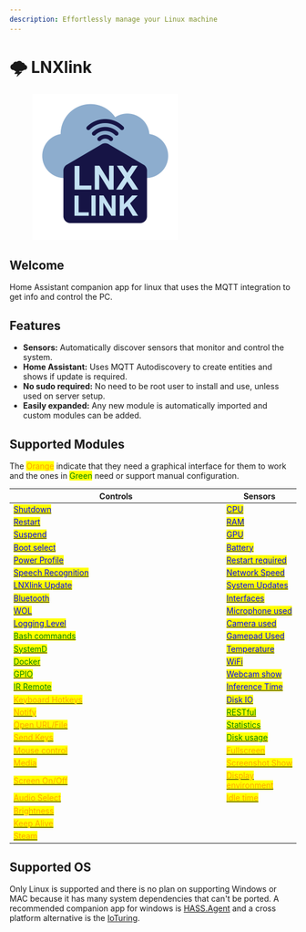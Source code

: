 ```yaml
---
description: Effortlessly manage your Linux machine
---
```


# 🌩️ LNXlink

<figure><img src=".gitbook/assets/logo.png" alt="" width="256"><figcaption></figcaption></figure>

## Welcome

Home Assistant companion app for linux that uses the MQTT integration to get info and control the PC.

## Features

* **Sensors:** Automatically discover sensors that monitor and control the system.
* **Home Assistant:** Uses MQTT Autodiscovery to create entities and shows if update is required.
* **No sudo required:** No need to be root user to install and use, unless used on server setup.
* **Easily expanded:** Any new module is automatically imported and custom modules can be added.

## Supported Modules

The <mark style="color:orange;">Orange</mark> indicate that they need a graphical interface for them to work and the ones in <mark style="color:green;">Green</mark> need or support manual configuration.

<table><thead><tr><th width="360">Controls</th><th>Sensors</th></tr></thead><tbody><tr><td><a data-footnote-ref href="#user-content-fn-1"><mark style="color:blue;">Shutdown</mark></a></td><td><a data-footnote-ref href="#user-content-fn-2"><mark style="color:blue;">CPU</mark></a></td></tr><tr><td><a data-footnote-ref href="#user-content-fn-3"><mark style="color:blue;">Restart</mark></a></td><td><a data-footnote-ref href="#user-content-fn-4"><mark style="color:blue;">RAM</mark></a></td></tr><tr><td><a data-footnote-ref href="#user-content-fn-5"><mark style="color:blue;">Suspend</mark></a></td><td><a data-footnote-ref href="#user-content-fn-6"><mark style="color:blue;">GPU</mark></a></td></tr><tr><td><a data-footnote-ref href="#user-content-fn-7"><mark style="color:blue;">Boot select</mark></a></td><td><a data-footnote-ref href="#user-content-fn-8"><mark style="color:blue;">Battery</mark></a></td></tr><tr><td><a data-footnote-ref href="#user-content-fn-9"><mark style="color:blue;">Power Profile</mark></a></td><td><a data-footnote-ref href="#user-content-fn-10"><mark style="color:blue;">Restart required</mark></a></td></tr><tr><td><a data-footnote-ref href="#user-content-fn-11"><mark style="color:blue;">Speech Recognition</mark></a></td><td><a data-footnote-ref href="#user-content-fn-12"><mark style="color:blue;">Network Speed</mark></a></td></tr><tr><td><a data-footnote-ref href="#user-content-fn-13"><mark style="color:blue;">LNXlink Update</mark></a></td><td><a data-footnote-ref href="#user-content-fn-14"><mark style="color:blue;">System Updates</mark></a></td></tr><tr><td><a data-footnote-ref href="#user-content-fn-15"><mark style="color:blue;">Bluetooth</mark></a></td><td><a data-footnote-ref href="#user-content-fn-16"><mark style="color:blue;">Interfaces</mark></a></td></tr><tr><td><a data-footnote-ref href="#user-content-fn-17"><mark style="color:blue;">WOL</mark></a></td><td><a data-footnote-ref href="#user-content-fn-18"><mark style="color:blue;">Microphone used</mark></a></td></tr><tr><td><a data-footnote-ref href="#user-content-fn-19"><mark style="color:blue;">Logging Level</mark></a></td><td><a data-footnote-ref href="#user-content-fn-20"><mark style="color:blue;">Camera used</mark></a></td></tr><tr><td><a data-footnote-ref href="#user-content-fn-21"><mark style="color:green;">Bash commands</mark></a></td><td><a data-footnote-ref href="#user-content-fn-22"><mark style="color:blue;">Gamepad Used</mark></a></td></tr><tr><td><a data-footnote-ref href="#user-content-fn-23"><mark style="color:green;">SystemD</mark></a></td><td><a data-footnote-ref href="#user-content-fn-24"><mark style="color:blue;">Temperature</mark></a></td></tr><tr><td><a data-footnote-ref href="#user-content-fn-25"><mark style="color:green;">Docker</mark></a></td><td><a data-footnote-ref href="#user-content-fn-26"><mark style="color:blue;">WiFi</mark></a></td></tr><tr><td><a data-footnote-ref href="#user-content-fn-27"><mark style="color:green;">GPIO</mark></a></td><td><a data-footnote-ref href="#user-content-fn-28"><mark style="color:blue;">Webcam show</mark></a></td></tr><tr><td><a data-footnote-ref href="#user-content-fn-29"><mark style="color:green;">IR Remote</mark></a></td><td><a data-footnote-ref href="#user-content-fn-30"><mark style="color:blue;">Inference Time</mark></a></td></tr><tr><td><a data-footnote-ref href="#user-content-fn-31"><mark style="color:orange;">Keyboard Hotkeys</mark></a></td><td><a data-footnote-ref href="#user-content-fn-32"><mark style="color:blue;">Disk IO</mark></a></td></tr><tr><td><a data-footnote-ref href="#user-content-fn-33"><mark style="color:orange;">Notify</mark></a></td><td><a data-footnote-ref href="#user-content-fn-34"><mark style="color:green;">RESTful</mark></a></td></tr><tr><td><a data-footnote-ref href="#user-content-fn-35"><mark style="color:orange;">Open URL/File</mark></a></td><td><a data-footnote-ref href="#user-content-fn-36"><mark style="color:green;">Statistics</mark></a></td></tr><tr><td><a data-footnote-ref href="#user-content-fn-37"><mark style="color:orange;">Send Keys</mark></a></td><td><a data-footnote-ref href="#user-content-fn-38"><mark style="color:green;">Disk usage</mark></a></td></tr><tr><td><a data-footnote-ref href="#user-content-fn-39"><mark style="color:orange;">Mouse control</mark></a></td><td><a data-footnote-ref href="#user-content-fn-40"><mark style="color:orange;">Fullscreen</mark></a></td></tr><tr><td><a data-footnote-ref href="#user-content-fn-41"><mark style="color:orange;">Media</mark></a></td><td><a data-footnote-ref href="#user-content-fn-42"><mark style="color:orange;">Screenshot Show</mark></a></td></tr><tr><td><a data-footnote-ref href="#user-content-fn-43"><mark style="color:orange;">Screen On/Off</mark></a></td><td><a data-footnote-ref href="#user-content-fn-44"><mark style="color:orange;">Display environment</mark></a></td></tr><tr><td><a data-footnote-ref href="#user-content-fn-45"><mark style="color:orange;">Audio Select</mark></a></td><td><a data-footnote-ref href="#user-content-fn-46"><mark style="color:orange;">Idle time</mark></a></td></tr><tr><td><a data-footnote-ref href="#user-content-fn-47"><mark style="color:orange;">Brightness</mark></a></td><td></td></tr><tr><td><a data-footnote-ref href="#user-content-fn-48"><mark style="color:orange;">Keep Alive</mark></a></td><td></td></tr><tr><td><a data-footnote-ref href="#user-content-fn-49"><mark style="color:orange;">Steam</mark></a></td><td></td></tr></tbody></table>

## Supported OS

Only Linux is supported and there is no plan on supporting Windows or MAC because it has many system dependencies that can't be ported. A recommended companion app for windows is [HASS.Agent](https://lab02-research.org/hassagent/) and a cross platform alternative is the [IoTuring](https://github.com/richibrics/IoTuring).

[^1]: ## 🔴 Shutdown

    Creates a button that shuts down the computer.

[^2]: ## 🧠 CPU

    Creates an entity with the current CPU usage.

[^3]: ## ⚪ Restart

    Creates a button that restarts the computer.

[^4]: ## 💾 RAM

    Creates an entity with the current RAM memory usage.

[^5]: ## 💤 Suspend

    Creates a button that puts the computer to sleep mode.

[^6]: ## 🖼️ GPU

    Creates entities for each NVIDIA or AMD GPU load usage.

[^7]: ## 🚀 Boot Select

    Creates a select entity that lets you choose which OS to boot on the next boot.

[^8]: ## 🔋 Battery

    Creates sensor entities for each device that reports it's battery usage in percentage.

    This supports auto-discovery, so it will create the sensor even if it is connected for the 1st time.

[^9]: ## ⚡ Power Profile

    Creates a select entity with all the available power profiles.

[^10]: ## ⚠️ Restart Required

    Creates a binary sensor that shows if the system needs to be restarted, most likely due to an update.

[^11]: ## 🗣️ Speech Recognition

    Listens to the user's input and sends the response as an attribute to the binary sensor of speech recognition entity

    [Usage](usage.md#voice-assistant)

[^12]: ## 📶 Network Speed

    Creates a sensor for upload speed and a sensor for download speed.

[^13]: ## 🌍 LNXlink Update

    Forces the LNXlink to update to the latest version. It supports installations via System or Development.

    [Usage](usage.md#install-update)

[^14]: ## 🔄 System Updates

    Creates a binary sensor that shows if an update is waiting to be installed and a sensor that shows the pending updates.

[^15]: ## 📱 Bluetooth

    Creates two types of switches:

    1. A **Bluetooth Power** switch that enables and disables the Bluetooth on the computer
    2. A **Bluetooth Device** switch for each connected device that disconnects and connects to the device.

    These are auto-discovered even when the app is running.

[^16]: ## 🌐 Interfaces

    Creates a sensor for each network interface found on the system with it's IP address.

[^17]: ## Wake On LAN

    Creates a switch for all network interfaces that support WOL and it can control if it is used or not.

[^18]: ## 🎤 Microphone Used

    Creates a binary sensor that shows if the microphone is used by any application.

[^19]: ## 📜 Logging Level

    Creates a select entity that lets the user select the debug type while running.

    Very useful for debugging an issue.

[^20]: ## 🎥 Camera Used

    Creates a binary sensor that shows if the camera is used by any application.

[^21]: ## 💲🐚 Bash

    One of the most powerful modules that let's you easily create any type of sensor:

    * sensors
    * binary\_sensors

    - buttons
    - switches

    [Settings](modules-settings.md#bash)

[^22]: ## 🎮 Gamepad Used

    Creates a binary sensor that shows if the gamepad is used in the last 40 seconds.

[^23]: ## ⚙️ SystemD

    Creates a switch for each systemd service which is configured and it can start or stop it.

    [Settings](modules-settings.md#systemd)

[^24]: ## 🌡️ Temperature

    Creates sensors for all the temperature sensors that are discoverd on the system.

[^25]: ## 🐳 Docker

    Creates a switch for each discovered docker container and a button that can prune all the unused images/containers/etc...

    [Settings](modules-settings.md#docker)

[^26]: ## 🛜 WiFi

    Creates a sensor with the WiFi signal and some basic information.

[^27]: ## 🧲 GPIO

    Used for Raspberry to create binary\_sensors and switches for the configured input and output pins.

    [Settings](modules-settings.md#gpio)

[^28]: ## 📷 Webcam Show

    Creates a switch that enables a camera entity to show the live video of the computer's webcam.

[^29]: ## 📺 IR Remote

    Used to control devices or receive IR signals. It creates the following entities:

    * Sensor entity for reading the decoded IR signals.
    * Text entity that sends any data provided.
    * Button entities that send the pre-configured data.

    [Settings](modules-settings.md#ir-remote)

[^30]: ## ⏳ Inference Time

    Creates a sensor to show how much time it took for the sensors to get a result.

    This is used for debugging purposes.

[^31]: ## ⌨️ Keyboard Hotkeys

    Creates a sensor that shows the key pressed based on the configured keys.

    [Settings](modules-settings.md#keyboard-hotkeys)

[^32]: ## 📥 Disk I/O

    Creates sensors for each disk and shows the Input/Output percentage of disk used.

[^33]: ## 📢 Notify

    This doesn't create any entity, so it must be used using MQTT commands.

    [Usage](usage.md#notification)

[^34]: ## 📮 RESTful

    Used to get information or control the system using HTTP requests.

    [Usage](usage.md#restful)

[^35]: ## 📂 Open URL/File

    Uses xdg\_open command to open files or URLs.

    [Usage](usage.md#open-a-url-or-file)

[^36]: ## 📊 Statistics

    Used to send anonymous data for measuring how many installations are used each day.

    [Usage](usage.md#statistics)

[^37]: ## 🔑 Send Keys

    Creates a text entity that can send a series of keys using the `xdotool`.

    [Usage](usage.md#keys-send)

[^38]: ## 📀 Disk/Mounts Usage

    Creates a sensor for showing the percentage of used space on each disk.

    [Usage](modules-settings.md#disk-usage)

[^39]: ## 🖱️ Mouse

    Creates buttons that can sends the mouse movement using `xdotool` by accelerating each second.

[^40]: ## ⛶ Fullscreen

    Creates a binary sensor that shows if a window is full screen and it's name.

[^41]: ## ⏯️ Media

    Creates a sensor with the current player status and the media info at it's attributes.

    It also creates buttons for controlling the player which by default are disabled.

    [Usage](media-player.md)

[^42]: ## 📸 Screenshot Show

    Creates a switch that enables a camera entity to show a stream of the desktop.

[^43]: ## 💡 Screen On/Off

    Creates a switch with the monitor status which can also be controlled using the xset command.

[^44]: ## 🪟 Display Variable

    Mend for all desktop environments.

[^45]: ## 🎧 Audio Select

    Creates select entities for selecting the speaker or microphone input device to use.

[^46]: ## ⌛ Idle Time

    Creates a sensor that measures how much time the computer is idle.

[^47]: ## 🔆 Brightness

    It creates a number entity for controlling the brightness of all displays, but also entities for each individual display.

[^48]: ## 🚥 Keep Alive

    Creates a switch that enables or disables the monitor idle with the system commands `xset` or `gsettings`.

[^49]: ## 🎮 Steam

    Creates a select entity with a list of all steam or non steam games.

